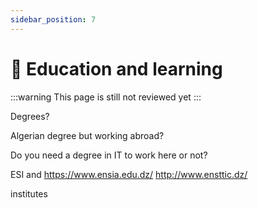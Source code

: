 ```yaml
---
sidebar_position: 7
---
```


# 🚧 Education and learning

:::warning
    This page is still not reviewed yet
:::


<!-- Algerians with degree in IT make %X more/less than  -->

Degrees?

Algerian degree but working abroad?

Do you need a degree in IT to work here or not?


ESI and https://www.ensia.edu.dz/
http://www.ensttic.dz/

institutes